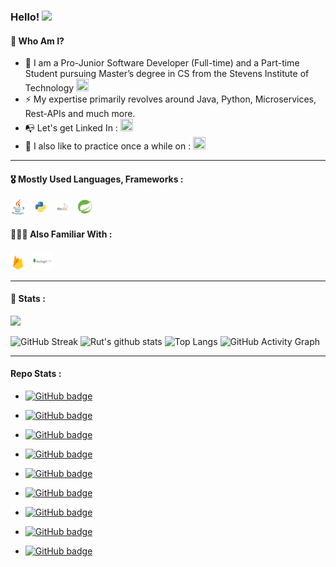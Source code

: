 ### Hello!  <img src="https://github.com/TheDudeThatCode/TheDudeThatCode/blob/master/Assets/Hi.gif" width="29px">

#### 🤔 Who Am I?

- 🏫 I am a Pro-Junior Software Developer (Full-time) and a Part-time Student pursuing Master’s degree in CS from the Stevens Institute of Technology 
  <a href="https://www.stevens.edu">
    <img src="http://www.stevens.edu/news/newspoints/brand-logos/Stevens-Apparel-Color-R.png" width="20" height="20">
  </a>
- ⚡️ My expertise primarily revolves around Java, Python, Microservices, Rest-APIs and much more.
- 📭 Let's get Linked In : 
  <a href="https://www.linkedin.com/in/patel-rut/">
    <img src="https://www.flaticon.com/svg/static/icons/svg/174/174857.svg" width="20" height="20">
  </a>
- 🥷 I also like to practice once a while on : 
  <a href="https://www.hackerrank.com/rutpatel">
    <img src="https://upload.wikimedia.org/wikipedia/commons/4/40/HackerRank_Icon-1000px.png" width="20" height="20">
  </a>

---

#### 🎖️ Mostly Used Languages, Frameworks :

<img height="24" src="https://raw.githubusercontent.com/github/explore/80688e429a7d4ef2fca1e82350fe8e3517d3494d/topics/java/java.png">&nbsp;&nbsp;
<img height="24" src="https://raw.githubusercontent.com/github/explore/80688e429a7d4ef2fca1e82350fe8e3517d3494d/topics/python/python.png">&nbsp;&nbsp;
<img height="24" src="https://raw.githubusercontent.com/github/explore/80688e429a7d4ef2fca1e82350fe8e3517d3494d/topics/mysql/mysql.png">&nbsp;&nbsp;
<img height="24" src="https://raw.githubusercontent.com/github/explore/80688e429a7d4ef2fca1e82350fe8e3517d3494d/topics/spring-boot/spring-boot.png">

#### 👨🏻‍💻 Also Familiar With :

<img height="24" src="https://raw.githubusercontent.com/github/explore/80688e429a7d4ef2fca1e82350fe8e3517d3494d/topics/firebase/firebase.png">&nbsp;&nbsp;
<img height="30" src="https://raw.githubusercontent.com/github/explore/80688e429a7d4ef2fca1e82350fe8e3517d3494d/topics/mongodb/mongodb.png">&nbsp;&nbsp;

---

#### 📌 Stats : 

<img src="https://github-profile-trophy.vercel.app/?username=darkerror96&theme=onedark&column=3&margin-w=15&margin-h=15">

![GitHub Streak](https://github-readme-streak-stats.herokuapp.com/?user=darkerror96&theme=tokyonight)
![Rut's github stats](https://github-readme-stats.vercel.app/api?username=darkerror96&show_icons=true&hide_border=true&theme=onedark) 
![Top Langs](https://github-readme-stats.vercel.app/api/top-langs/?username=darkerror96&layout=compact&theme=onedark)
![GitHub Activity Graph](https://activity-graph.herokuapp.com/graph?username=darkerror96)  

---

#### Repo Stats : 

- <a href="https://github.com/darkerror96/pro-ems_rest_angular">
    <img src="https://img.shields.io/tokei/lines/github/darkerror96/pro-ems_rest_angular?color=brightgreen&label=pro-ems_rest_angular&logo=github&logoColor=informational&style=for-the-badge" alt="GitHub badge" />
</a>

- <a href="https://github.com/darkerror96/pro-doc_sharing">
    <img src="https://img.shields.io/tokei/lines/github/darkerror96/pro-doc_sharing?color=brightgreen&label=pro-doc_sharing&logo=github&logoColor=informational&style=for-the-badge" alt="GitHub badge" />
</a>

- <a href="https://github.com/darkerror96/amateur-uber">
    <img src="https://img.shields.io/tokei/lines/github/darkerror96/amateur-uber?color=brightgreen&label=amateur-uber&logo=github&logoColor=informational&style=for-the-badge" alt="GitHub badge" />
</a>

- <a href="https://github.com/darkerror96/pro-trading_system">
    <img src="https://img.shields.io/tokei/lines/github/darkerror96/pro-trading_system?color=brightgreen&label=pro-trading_system&logo=github&logoColor=informational&style=for-the-badge" alt="GitHub badge" />
</a>

- <a href="https://github.com/darkerror96/semi-resume_builder">
    <img src="https://img.shields.io/tokei/lines/github/darkerror96/semi-resume_builder?color=brightgreen&label=semi-resume_builder&logo=github&logoColor=informational&style=for-the-badge" alt="GitHub badge" />
</a>

- <a href="https://github.com/darkerror96/semi-ems_rest_api">
    <img src="https://img.shields.io/tokei/lines/github/darkerror96/semi-ems_rest_api?color=brightgreen&label=semi-ems_rest_api&logo=github&logoColor=informational&style=for-the-badge" alt="GitHub badge" />
</a>

- <a href="https://github.com/darkerror96/pro-ems_web">
    <img src="https://img.shields.io/tokei/lines/github/darkerror96/pro-ems_web?color=brightgreen&label=pro-ems_web&logo=github&logoColor=informational&style=for-the-badge" alt="GitHub badge" />
</a>

- <a href="https://github.com/darkerror96/pro-clash_royale_api">
    <img src="https://img.shields.io/tokei/lines/github/darkerror96/pro-clash_royale_api?color=brightgreen&label=pro-clash_royale_api&logo=github&logoColor=informational&style=for-the-badge" alt="GitHub badge" />
</a>

- <a href="https://github.com/darkerror96/pro-multi_database_manager">
    <img src="https://img.shields.io/tokei/lines/github/darkerror96/pro-multi_database_manager?color=brightgreen&label=pro-multi_database_manager&logo=github&logoColor=informational&style=for-the-badge" alt="GitHub badge" />
</a>
